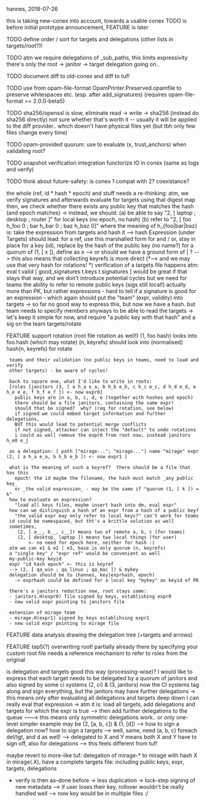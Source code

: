 hannes, 2018-07-26

this is taking new-conex into account, towards a usable conex
TODO is before initial prototype announcement, FEATURE is later

TODO define order / sort for targets and delegations (other lists in targets/root?)!

TODO atm we require delegations of _sub_paths, this limits expressivity
     there's only the root -> janitor -> target delegation going on..

TODO document diff to old-conex and diff to tuf!

TODO use from opam-file-format OpamPrinter.Preserved.opamfile to preserve whitespaces etc. (esp. after add_signatures) (requires opam-file-format >= 2.0.0-beta5)

TODO sha256/openssl is slow, eliminate read -> write -> sha256 (instead do sha256 directly)
     not sure whether that's worth it -- usually it will be applied to the diff provider.. which doesn't have physical files yet (but tbh only few files change every time)

TODO opam-provided quorum: use to evaluate (x, trust_anchors) when validating root?

TODO snapshot verification integration
     functorize IO in conex (same as logs and verify)

TODO think about future-safety: is conex 1 compat with 2? coexistance?

the whole <delegation> (ref, id * hash * epoch) and <valid> stuff needs a re-thinking:
 atm, we verify signatures <of the targets> and afterwards evaluate <valid> for targets using that digest map
 then, we check whether there exists any public key that matches the hash (and epoch matches)
 -> instead, we should:
    (a) be able to say "2, [ laptop ; desktop ; router ]" for local keys (no epoch, no hash)
    (b) refer to "2, [ foo h_foo 0 ; bar h_bar 0 ; baz h_baz 0]" where the meaning of h_{foo|bar|baz} is:
        take the <valid> expression from targets and hash it
    --> hash Expression (under Targets) should lead:
        for a ref, use this marshalled form
        for and / or, stay in place
        for a key (id), replace by the hash of the public key (no name?)
        for a quorum of (1, [ x ]), define as x
   --> or should we have a ground form of <ref> | <id>?
 --> this also means that collecting keyrefs is more direct
 (*--> and we may use that very hash for rotations! *)
 verification of a targets file happens atm:
   eval t.valid [ good_signatures t.keys t.signatures ]
 would be great if that stays that way, and we don't introduce potential cycles
   but we need for teams the ability to refer to remote public keys (sigs still local!)
   actually more than PK, but rather expressions - hard to tell if a signature
    is good for an expression - which again should put the "team" (expr, validity) into targets
    -> so far no good way to express this, but now we have a hash.
    but team needs to specify members anyways to be able to read the targets
 -> let's keep it simple for now, and require "a public key with that hash" and a sig on the team targets/rotate

FEATURE support rotation (root file rotation as well!)
       (1, foo hash) looks into foo.hash (which may rotate)
       (n, keyrefs) should look into (normalised) hash(n, keyrefs) for rotate

     teams and their validation (no public keys in teams, need to load and verify
     other targets) - be aware of cycles!

     back to square one, what I'd like to write in roots:
     [roles [janitors (3, [ a h_a e_a, b h_b e_b, c h_c e_c, d h_d e_d, e h_e e_e, f h_f e_f ]) <- now expr0]
       public keys are in a, b, c, d, e (together with hashes and epoch)
       there should be a file janitors, containing the same expr!
       should that be signed?  why? (req for rotation, see below)
       if signed we could embed target information and further delegations,
       BUT this would lead to potential merge conflicts
       if not signed, attacker can inject the "default" to undo rotations
       i could as well remove the expr0 from root now, instead janitors h_e0 e_j

     as a delegation: [ path ["mirage-.."; "mirage..."] name "mirage" expr (2, [ a h_a e_a, b h_b e_b ]) <- now expr1 ]

     what is the meaning of such a keyref?  there should be a file that has this
       epoch! the id maybe the filename, the hash must match _any public key_
       or _the valid expression_ - may be the same if "quorum (1, [ k ]) = k"
     how to evaluate an expression?
       "load all keys files, maybe insert hash into dm, eval expr"
     how can we distinguish a hash of an expr from a hash of a public key?
       "the valid expr may only refer to local keys?" can't work for teams
     id could be namespaced, but tht's a brittle solution as well
     sometimes,
        (2, [ a__, b__, c__]) means two of remote a, b, c (for teams)
        (2, [ desktop, laptop ]) means two local things (for user)
            <- no need for epoch here, neither for hash :)
     atm we can e1 & e2 | e3, base is only quorum (n, keyrefs)
     a "single key" / "expr ref" would be convenient as well
     my-public-key keyid
     expr "id hash epoch" <- this is keyref
     --> (2, [ qa_win ; qa_linux ; qa_mac ]) & mykey
     delegation should be to (hannes, key|exprhash, epoch)
       -> exprhash could be defined for a local key "mykey" as keyid of PK

     there's a janitors reduction now, root stays same:
     - janitors.H(expr0) file signed by keys, establishing expr0
     - new valid expr pointing to janitors file

     extension of mirage team
     - mirage.H(expr1) signed by keys establihsing expr1
     - new valid expr pointing to mirage file

FEATURE data analysis drawing the delegation tree (+targets and arrows)

FEATURE tap5(?) overwriting root!
        partially already there by specifying your custom root file
        needs a reference mechanism to refer to roles from the original

is delegation and targets good this way (processing-wise)?
I would like to express that each target needs to be delegated by a quorum of janitors and also signed by some ci systems
  (2, ci) & (3, janitors)
now the CI systems tag along and sign everything, but the janitors may have further delegations
 -> this means only after evaluating all delegations and targets deep down I can really eval that expression
 -> atm it is: load all targets, add delegations and targets for which the expr is true
 --> then add further delegations to the queue
 ---> this means only symmetric delegations work.. or only one-level
simpler example may be (2, [a, b, c]) & (1, [d]) -->
  how to sign a delegation now?  how to sign a targets
  --> well, same, need (a, b, c) foreach del/tgt, and d as well!
  --> delegated to X and Y means both X and Y have to sign off, also for delegations
    --> this feels different from tuf!

maybe revert to more-like tuf:
  delegation of mirage-* to mirage with hash X
  in mirage(.X), have a complete targets file: including public keys, expr, targets, delegations
  - verify is then as-done before
  -> less duplication
  -> lock-step signing of new metadata
  --> if user loses their key, rollover wouldn't be really handled well
  --> now key would be in multiple files :/